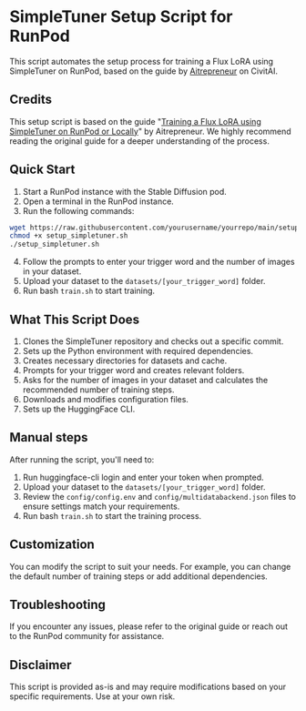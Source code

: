 # SimpleTuner Setup Script for RunPod

This script automates the setup process for training a Flux LoRA using SimpleTuner on RunPod, based on the guide by [Aitrepreneur](https://civitai.com/user/Aitrepreneur) on CivitAI.

## Credits

This setup script is based on the guide "[Training a Flux LoRA using SimpleTuner on RunPod or Locally](https://civitai.com/articles/6678/training-a-flux-lora-using-simpletuner-on-runpod-or-locally)" by Aitrepreneur. We highly recommend reading the original guide for a deeper understanding of the process.

## Quick Start

1. Start a RunPod instance with the Stable Diffusion pod.
2. Open a terminal in the RunPod instance.
3. Run the following commands:

```bash
wget https://raw.githubusercontent.com/yourusername/yourrepo/main/setup_simpletuner.sh
chmod +x setup_simpletuner.sh
./setup_simpletuner.sh
```
4. Follow the prompts to enter your trigger word and the number of images in your dataset.
5. Upload your dataset to the `datasets/[your_trigger_word]` folder.
6. Run bash `train.sh` to start training.

## What This Script Does
1. Clones the SimpleTuner repository and checks out a specific commit.
2. Sets up the Python environment with required dependencies.
3. Creates necessary directories for datasets and cache.
4. Prompts for your trigger word and creates relevant folders.
5. Asks for the number of images in your dataset and calculates the recommended number of training steps.
6. Downloads and modifies configuration files.
7. Sets up the HuggingFace CLI.

## Manual steps
After running the script, you'll need to:
1. Run huggingface-cli login and enter your token when prompted.
2. Upload your dataset to the `datasets/[your_trigger_word]` folder.
3. Review the `config/config.env` and `config/multidatabackend.json` files to ensure settings match your requirements.
4. Run bash `train.sh` to start the training process.

## Customization
You can modify the script to suit your needs. For example, you can change the default number of training steps or add additional dependencies.

## Troubleshooting
If you encounter any issues, please refer to the original guide or reach out to the RunPod community for assistance.

## Disclaimer
This script is provided as-is and may require modifications based on your specific requirements. Use at your own risk.